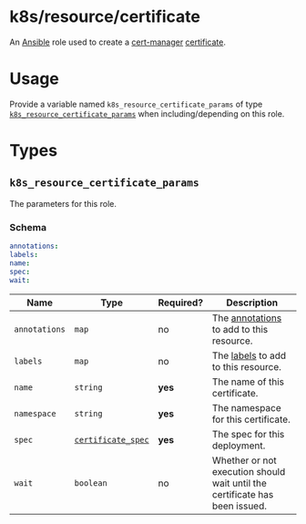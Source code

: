 # k8s/resource/certificate

An [Ansible](https://www.ansible.com) role used to create a [cert-manager](https://docs.cert-manager.io/en/latest/)
[certificate](http://docs.cert-manager.io/en/latest/reference/certificates.html).

# Usage

Provide a variable named `k8s_resource_certificate_params` of type
[`k8s_resource_certificate_params`](#k8s_resource_certificate_params) when including/depending on this role.

# Types

## `k8s_resource_certificate_params`

The parameters for this role.

### Schema

```yaml
annotations:
labels:
name:
spec:
wait:
```

| Name          | Type                                                                                                               | Required? | Description                                                                                                                |
|---------------|--------------------------------------------------------------------------------------------------------------------|-----------|----------------------------------------------------------------------------------------------------------------------------|
| `annotations` | `map`                                                                                                              | no        | The [annotations](https://kubernetes.io/docs/concepts/overview/working-with-objects/annotations/) to add to this resource. |
| `labels`      | `map`                                                                                                              | no        | The [labels](https://kubernetes.io/docs/concepts/overview/working-with-objects/label/) to add to this resource.            |
| `name`        | `string`                                                                                                           | **yes**   | The name of this certificate.                                                                                              |
| `namespace`   | `string`                                                                                                           | **yes**   | The namespace for  this certificate.                                                                                       |
| `spec`        | [`certificate_spec`](http://docs.cert-manager.io/en/latest/reference/api-docs/index.html#certificatespec-v1alpha2) | **yes**   | The spec for this deployment.                                                                                              |
| `wait`        | `boolean`                                                                                                          | no        | Whether or not execution should wait until the certificate has been issued.                                                |
